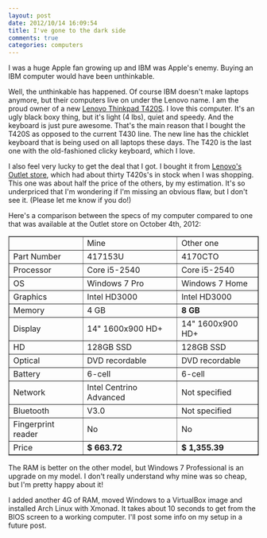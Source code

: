 ```yaml
---
layout: post
date: 2012/10/14 16:09:54
title: I've gone to the dark side
comments: true
categories: computers
---
```


I was a huge Apple fan growing up and IBM was Apple's enemy. Buying an
IBM computer would have been unthinkable.

Well, the unthinkable has happened. Of course IBM doesn't make laptops
anymore, but their computers live on under the Lenovo name. I am the
proud owner of a new [Lenovo Thinkpad
T420S](http://shop.lenovo.com/us/laptops/thinkpad/t-series/t420s). I
love this computer. It's an ugly black boxy thing, but it's light (4
lbs), quiet and speedy. And the keyboard is just pure awesome. That's
the main reason that I bought the T420S as opposed to the current T430
line. The new line has the chicklet keyboard that is being used on all
laptops these days. The T420 is the last one with the old-fashioned
clicky keyboard, which I love.

I also feel very lucky to get the deal that I got. I bought it from
[Lenovo's Outlet store](http://outlet.lenovo.com), which had about
thirty T420s's in stock when I was shopping. This one was about half
the price of the others, by my estimation. It's so underpriced that
I'm wondering if I'm missing an obvious flaw, but I don't see it.
(Please let me know if you do!)

Here's a comparison between the specs of my computer compared to one
that was available at the Outlet store on October 4th, 2012:

<table border="1">
<tr>
<td>&nbsp;</td>
<td>Mine</td>
<td>Other one</td>
</tr>

<tr>
<td>Part Number</td>
<td>417153U</td>
<td>4170CTO</td>
</tr>

<tr>
<td>Processor</td>
<td>Core i5-2540</td>
<td>Core i5-2540</td>
</tr>

<tr>
<td>OS</td>
<td><srong>Windows 7 Pro</strong></td>
<td>Windows 7 Home</td>
</tr>

<tr>
<td>Graphics</td>
<td>Intel HD3000</td>
<td>Intel HD3000</td>
</tr>

<tr>
<td>Memory</td>
<td>4 GB</td>
<td><b>8 GB</b></td>
</tr>

<tr>
<td>Display</td>
<td>14" 1600x900 HD+</td>
<td>14" 1600x900 HD+</td>
</tr>

<tr>
<td>HD</td>
<td>128GB SSD</td>
<td>128GB SSD</td>
</tr>

<tr>
<td>Optical</td>
<td>DVD recordable</td>
<td>DVD recordable</td>
</tr>

<tr>
<td>Battery</td>
<td>6-cell</td>
<td>6-cell</td>
</tr>

<tr>
<td>Network</td>
<td>Intel Centrino Advanced</td>
<td>Not specified</td>
</tr>

<tr>
<td>Bluetooth</td>
<td>V3.0</td>
<td>Not specified</td>
</tr>

<tr>
<td>Fingerprint reader</td>
<td>No</td>
<td>No</td>
</tr>

<tr>
<td>Price</td>
<td class="big"><b>$ 663.72</b></td>
<td><b>$ 1,355.39</b></td>
</tr>
</table>

The RAM is better on the other model, but Windows 7 Professional is an
upgrade on my model. I don't really understand why mine was so cheap,
but I'm pretty happy about it!

I added another 4G of RAM, moved Windows to a VirtualBox image and
installed Arch Linux with Xmonad. It takes about 10 seconds to get
from the BIOS screen to a working computer. I'll post some info on my
setup in a future post.
